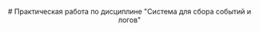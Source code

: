 <p style="text-align: center;"># Практическая работа по дисциплине "Система для сбора событий и логов"</p>
